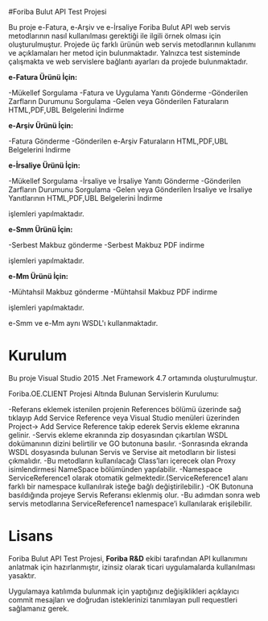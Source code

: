 #Foriba Bulut API Test Projesi

Bu proje e-Fatura, e-Arşiv ve e-İrsaliye Foriba Bulut API web servis metodlarının nasıl kullanılması gerektiği ile ilgili örnek olması için oluşturulmuştur. 
Projede üç farklı ürünün web servis metodlarının kullanımı ve açıklamaları her metod için bulunmaktadır. Yalnızca test sisteminde çalışmakta ve web servislere bağlantı ayarları da projede bulunmaktadır.

 **e-Fatura Ürünü İçin:**

-Mükellef Sorgulama
-Fatura ve Uygulama Yanıtı Gönderme
-Gönderilen Zarfların Durumunu Sorgulama
-Gelen veya Gönderilen Faturaların HTML,PDF,UBL Belgelerini İndirme

**e-Arşiv Ürünü İçin:**

-Fatura Gönderme
-Gönderilen e-Arşiv Faturaların HTML,PDF,UBL Belgelerini İndirme

**e-İrsaliye Ürünü İçin:**

-Mükellef Sorgulama
-İrsaliye ve İrsaliye Yanıtı Gönderme
-Gönderilen Zarfların Durumunu Sorgulama
-Gelen veya Gönderilen İrsaliye ve İrsaliye Yanıtlarının HTML,PDF,UBL Belgelerini İndirme

işlemleri yapılmaktadır.

**e-Smm Ürünü İçin:**

-Serbest Makbuz gönderme
-Serbest Makbuz PDF indirme

işlemleri yapılmaktadır.

**e-Mm Ürünü İçin:**

-Mühtahsil Makbuz gönderme
-Mühtahsil Makbuz PDF indirme

işlemleri yapılmaktadır.

e-Smm ve e-Mm aynı WSDL'ı kullanmaktadır.

# Kurulum

Bu proje Visual Studio 2015 .Net Framework 4.7 ortamında oluşturulmuştur.

Foriba.OE.CLIENT Projesi Altında Bulunan Servislerin Kurulumu:

-Referans eklemek istenilen projenin References bölümü üzerinde sağ tıklayıp Add Service Reference  veya Visual Studio menüleri üzerinden 
Project-> Add Service Reference takip ederek Servis ekleme ekranına gelinir. 
-Servis ekleme ekranında zip dosyasından çıkartılan WSDL dokümanının dizini belirtilir ve GO butonuna basılır. 
-Sonrasında ekranda WSDL dosyasında bulunan Servis ve Servise ait metodların bir listesi çıkmalıdır.
-Bu metodların kullanılacağı Class’ları içerecek olan Proxy isimlendirmesi NameSpace bölümünden yapılabilir.
-Namespace ServiceReference1 olarak otomatik gelmektedir.(ServiceReference1 alanı farklı bir namespace kullanılırak isteğe bağlı değiştirilebilir.) 
-OK Butonuna basıldığında projeye Servis Referansı eklenmiş olur. 
-Bu adımdan sonra web servis metodlarına ServiceReference1 namespace’i kullanılarak erişilebilir.


# Lisans
  
Foriba Bulut API Test Projesi, **Foriba R&D** ekibi tarafından API kullanımını anlatmak için hazırlanmıştır, izinsiz olarak ticari uygulamalarda kullanılması yasaktır.  

Uygulamaya katılımda bulunmak için yaptığınız değişiklikleri açıklayıcı commit mesajları ve doğrudan isteklerinizi tanımlayan pull requestleri sağlamanız gerek.

